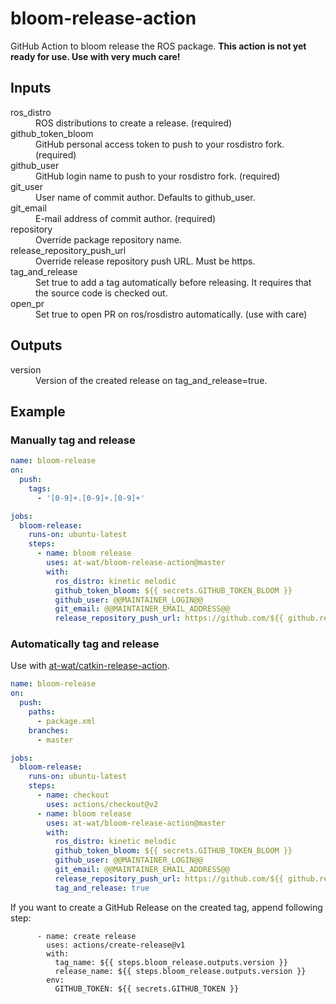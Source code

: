 # bloom-release-action

GitHub Action to bloom release the ROS package.
**This action is not yet ready for use. Use with very much care!**

## Inputs
<dl>
<dt>ros_distro</dt> <dd>ROS distributions to create a release. (required)</dd>
<dt>github_token_bloom</dt> <dd>GitHub personal access token to push to your rosdistro fork. (required)</dd>
<dt>github_user</dt> <dd>GitHub login name to push to your rosdistro fork. (required)</dd>
<dt>git_user</dt> <dd>User name of commit author. Defaults to github_user.</dd>
<dt>git_email</dt> <dd>E-mail address of commit author. (required)</dd>
<dt>repository</dt> <dd>Override package repository name.</dd>
<dt>release_repository_push_url</dt> <dd>Override release repository push URL. Must be https.</dd>
<dt>tag_and_release</dt> <dd>Set true to add a tag automatically before releasing. It requires that the source code is checked out.</dd>
<dt>open_pr</dt> <dd>Set true to open PR on ros/rosdistro automatically. (use with care)</dd>
</dl>

## Outputs
<dl>
  <dt>version</dt> <dd>Version of the created release on tag_and_release=true.</dd>
</dl>

## Example

### Manually tag and release

```yaml
name: bloom-release
on:
  push:
    tags:
      - '[0-9]+.[0-9]+.[0-9]+'

jobs:
  bloom-release:
    runs-on: ubuntu-latest
    steps:
      - name: bloom release
        uses: at-wat/bloom-release-action@master
        with:
          ros_distro: kinetic melodic
          github_token_bloom: ${{ secrets.GITHUB_TOKEN_BLOOM }}
          github_user: @@MAINTAINER_LOGIN@@
          git_email: @@MAINTAINER_EMAIL_ADDRESS@@
          release_repository_push_url: https://github.com/${{ github.repository }}-release.git
```

### Automatically tag and release

Use with [at-wat/catkin-release-action](https://github.com/at-wat/catkin-release-action).

```yaml
name: bloom-release
on:
  push:
    paths:
      - package.xml
    branches:
      - master

jobs:
  bloom-release:
    runs-on: ubuntu-latest
    steps:
      - name: checkout
        uses: actions/checkout@v2
      - name: bloom release
        uses: at-wat/bloom-release-action@master
        with:
          ros_distro: kinetic melodic
          github_token_bloom: ${{ secrets.GITHUB_TOKEN_BLOOM }}
          github_user: @@MAINTAINER_LOGIN@@
          git_email: @@MAINTAINER_EMAIL_ADDRESS@@
          release_repository_push_url: https://github.com/${{ github.repository }}-release.git
          tag_and_release: true
```

If you want to create a GitHub Release on the created tag, append following step:
```
      - name: create release
        uses: actions/create-release@v1
        with:
          tag_name: ${{ steps.bloom_release.outputs.version }}
          release_name: ${{ steps.bloom_release.outputs.version }}
        env:
          GITHUB_TOKEN: ${{ secrets.GITHUB_TOKEN }}
```
